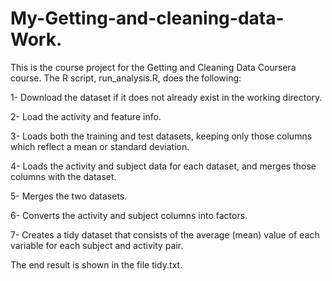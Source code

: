 # My-Getting-and-cleaning-data-Work.
This is the course project for the Getting and Cleaning Data Coursera course. The R script, run_analysis.R, does the following:

   1- Download the dataset if it does not already exist in the working directory.
   
   2- Load the activity and feature info.
   
   3- Loads both the training and test datasets, keeping only those columns which reflect a mean or standard deviation.
   
   4- Loads the activity and subject data for each dataset, and merges those columns with the dataset.
   
   5- Merges the two datasets.
   
   6- Converts the activity and subject columns into factors.
   
   7- Creates a tidy dataset that consists of the average (mean) value of each variable for each subject and activity pair.

The end result is shown in the file tidy.txt.
